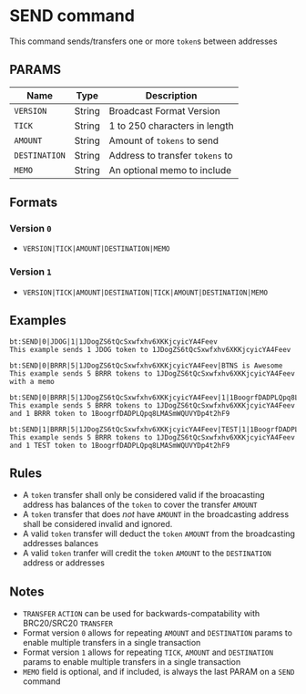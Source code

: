 # SEND command
This command sends/transfers one or more `token`s between addresses


## PARAMS
| Name          | Type   | Description                     |
| ------------- | ------ | ------------------------------- |
| `VERSION`     | String | Broadcast Format Version        |
| `TICK`        | String | 1 to 250 characters in length   |
| `AMOUNT`      | String | Amount of `tokens` to send      |
| `DESTINATION` | String | Address to transfer `tokens` to |
| `MEMO`        | String | An optional memo to include     |

## Formats

### Version `0`
- `VERSION|TICK|AMOUNT|DESTINATION|MEMO`

### Version `1`
- `VERSION|TICK|AMOUNT|DESTINATION|TICK|AMOUNT|DESTINATION|MEMO`


## Examples
```
bt:SEND|0|JDOG|1|1JDogZS6tQcSxwfxhv6XKKjcyicYA4Feev
This example sends 1 JDOG token to 1JDogZS6tQcSxwfxhv6XKKjcyicYA4Feev
```

```
bt:SEND|0|BRRR|5|1JDogZS6tQcSxwfxhv6XKKjcyicYA4Feev|BTNS is Awesome
This example sends 5 BRRR tokens to 1JDogZS6tQcSxwfxhv6XKKjcyicYA4Feev with a memo
```

```
bt:SEND|0|BRRR|5|1JDogZS6tQcSxwfxhv6XKKjcyicYA4Feev|1|1BoogrfDADPLQpq8LMASmWQUVYDp4t2hF9
This example sends 5 BRRR tokens to 1JDogZS6tQcSxwfxhv6XKKjcyicYA4Feev and 1 BRRR token to 1BoogrfDADPLQpq8LMASmWQUVYDp4t2hF9
```

```
bt:SEND|1|BRRR|5|1JDogZS6tQcSxwfxhv6XKKjcyicYA4Feev|TEST|1|1BoogrfDADPLQpq8LMASmWQUVYDp4t2hF9
This example sends 5 BRRR tokens to 1JDogZS6tQcSxwfxhv6XKKjcyicYA4Feev and 1 TEST token to 1BoogrfDADPLQpq8LMASmWQUVYDp4t2hF9
```

## Rules
- A `token` transfer shall only be considered valid if the broacasting address has balances of the `token` to cover the transfer `AMOUNT`
- A `token` transfer that does _not_ have `AMOUNT` in the broadcasting address shall be considered invalid and ignored.
- A valid `token` transfer will deduct the `token` `AMOUNT` from the broadcasting addresses balances
- A valid `token` tranfer will credit the `token` `AMOUNT` to the `DESTINATION` address or addresses


## Notes
- `TRANSFER` `ACTION` can be used for backwards-compatability with BRC20/SRC20 `TRANSFER`
- Format version `0` allows for repeating `AMOUNT` and `DESTINATION` params to enable multiple transfers in a single transaction
- Format version `1` allows for repeating `TICK`, `AMOUNT` and `DESTINATION` params to enable multiple transfers in a single transaction
- `MEMO` field is optional, and if included, is always the last PARAM on a `SEND` command
